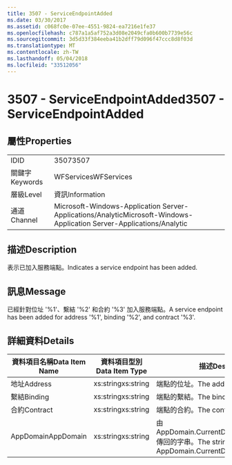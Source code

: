 ```yaml
---
title: 3507 - ServiceEndpointAdded
ms.date: 03/30/2017
ms.assetid: c068fc0e-07ee-4551-9824-ea7216e1fe37
ms.openlocfilehash: c787a1a5af752a3d08e2049cfa0b600b7739e56c
ms.sourcegitcommit: 3d5d33f384eeba41b2dff79d096f47ccc8d8f03d
ms.translationtype: MT
ms.contentlocale: zh-TW
ms.lasthandoff: 05/04/2018
ms.locfileid: "33512056"
---
```

# <a name="3507---serviceendpointadded"></a><span data-ttu-id="733b1-102">3507 - ServiceEndpointAdded</span><span class="sxs-lookup"><span data-stu-id="733b1-102">3507 - ServiceEndpointAdded</span></span>
## <a name="properties"></a><span data-ttu-id="733b1-103">屬性</span><span class="sxs-lookup"><span data-stu-id="733b1-103">Properties</span></span>  
  
|||  
|-|-|  
|<span data-ttu-id="733b1-104">ID</span><span class="sxs-lookup"><span data-stu-id="733b1-104">ID</span></span>|<span data-ttu-id="733b1-105">3507</span><span class="sxs-lookup"><span data-stu-id="733b1-105">3507</span></span>|  
|<span data-ttu-id="733b1-106">關鍵字</span><span class="sxs-lookup"><span data-stu-id="733b1-106">Keywords</span></span>|<span data-ttu-id="733b1-107">WFServices</span><span class="sxs-lookup"><span data-stu-id="733b1-107">WFServices</span></span>|  
|<span data-ttu-id="733b1-108">層級</span><span class="sxs-lookup"><span data-stu-id="733b1-108">Level</span></span>|<span data-ttu-id="733b1-109">資訊</span><span class="sxs-lookup"><span data-stu-id="733b1-109">Information</span></span>|  
|<span data-ttu-id="733b1-110">通道</span><span class="sxs-lookup"><span data-stu-id="733b1-110">Channel</span></span>|<span data-ttu-id="733b1-111">Microsoft-Windows-Application Server-Applications/Analytic</span><span class="sxs-lookup"><span data-stu-id="733b1-111">Microsoft-Windows-Application Server-Applications/Analytic</span></span>|  
  
## <a name="description"></a><span data-ttu-id="733b1-112">描述</span><span class="sxs-lookup"><span data-stu-id="733b1-112">Description</span></span>  
 <span data-ttu-id="733b1-113">表示已加入服務端點。</span><span class="sxs-lookup"><span data-stu-id="733b1-113">Indicates a service endpoint has been added.</span></span>  
  
## <a name="message"></a><span data-ttu-id="733b1-114">訊息</span><span class="sxs-lookup"><span data-stu-id="733b1-114">Message</span></span>  
 <span data-ttu-id="733b1-115">已經針對位址 '%1'、繫結 '%2' 和合約 '%3' 加入服務端點。</span><span class="sxs-lookup"><span data-stu-id="733b1-115">A service endpoint has been added for address '%1', binding '%2', and contract '%3'.</span></span>  
  
## <a name="details"></a><span data-ttu-id="733b1-116">詳細資料</span><span class="sxs-lookup"><span data-stu-id="733b1-116">Details</span></span>  
  
|<span data-ttu-id="733b1-117">資料項目名稱</span><span class="sxs-lookup"><span data-stu-id="733b1-117">Data Item Name</span></span>|<span data-ttu-id="733b1-118">資料項目型別</span><span class="sxs-lookup"><span data-stu-id="733b1-118">Data Item Type</span></span>|<span data-ttu-id="733b1-119">描述</span><span class="sxs-lookup"><span data-stu-id="733b1-119">Description</span></span>|  
|--------------------|--------------------|-----------------|  
|<span data-ttu-id="733b1-120">地址</span><span class="sxs-lookup"><span data-stu-id="733b1-120">Address</span></span>|<span data-ttu-id="733b1-121">xs:string</span><span class="sxs-lookup"><span data-stu-id="733b1-121">xs:string</span></span>|<span data-ttu-id="733b1-122">端點的位址。</span><span class="sxs-lookup"><span data-stu-id="733b1-122">The address of the endpoint.</span></span>|  
|<span data-ttu-id="733b1-123">繫結</span><span class="sxs-lookup"><span data-stu-id="733b1-123">Binding</span></span>|<span data-ttu-id="733b1-124">xs:string</span><span class="sxs-lookup"><span data-stu-id="733b1-124">xs:string</span></span>|<span data-ttu-id="733b1-125">端點的繫結。</span><span class="sxs-lookup"><span data-stu-id="733b1-125">The binding of the endpoint.</span></span>|  
|<span data-ttu-id="733b1-126">合約</span><span class="sxs-lookup"><span data-stu-id="733b1-126">Contract</span></span>|<span data-ttu-id="733b1-127">xs:string</span><span class="sxs-lookup"><span data-stu-id="733b1-127">xs:string</span></span>|<span data-ttu-id="733b1-128">端點的合約。</span><span class="sxs-lookup"><span data-stu-id="733b1-128">The contract of the endpoint.</span></span>|  
|<span data-ttu-id="733b1-129">AppDomain</span><span class="sxs-lookup"><span data-stu-id="733b1-129">AppDomain</span></span>|<span data-ttu-id="733b1-130">xs:string</span><span class="sxs-lookup"><span data-stu-id="733b1-130">xs:string</span></span>|<span data-ttu-id="733b1-131">由 AppDomain.CurrentDomain.FriendlyName 傳回的字串。</span><span class="sxs-lookup"><span data-stu-id="733b1-131">The string returned by AppDomain.CurrentDomain.FriendlyName.</span></span>|
